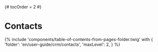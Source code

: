 {# tocOrder = 2 #}

# Contacts

{% include 'components/table-of-contents-from-pages-folder.twig' with {
  'folder': 'en/user-guide/crm/contacts',
  'maxLevel': 2,
} %}
